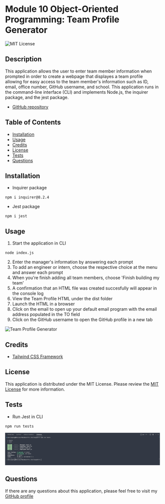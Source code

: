 # Module 10 Object-Oriented Programming: Team Profile Generator

![MIT License](https://img.shields.io/badge/license-MIT-blue)

## Description

This application allows the user to enter team member information when prompted in order to create a webpage that displayes a team profile allowing for easy access to the team member's information such as ID, email, office number, GitHub username, and school. This application runs in the command-line interface (CLI) and implements Node.js, the inquirer package, and the jest package.

- [GitHub repository](https://github.com/monicapong/teamProfileGenerator)

## Table of Contents

- [Installation](#installation)
- [Usage](#usage)
- [Credits](#credits)
- [License](#license)
- [Tests](#tests)
- [Questions](#questions)

## Installation

- Inquirer package

```
npm i inquirer@8.2.4
```

- Jest package

```
npm i jest
```

## Usage

1. Start the application in CLI

```
node index.js
```

2. Enter the manager's information by answering each prompt
3. To add an engineer or intern, choose the respective choice at the menu and answer each prompt
4. When you're finish adding all team members, choose 'Finish building my team'
5. A confirmation that an HTML file was created succesfully will appear in the console log
6. View the Team Profile HTML under the dist folder
7. Launch the HTML in a browser
8. Click on the email to open up your default email program with the email address populated in the TO field
9. Click on the GitHub username to open the GitHub profile in a new tab

![Team Profile Generator](./assets/teamProfileGenerator.gif)

## Credits

- [Tailwind CSS Framework](https://tailwindcomponents.com/component/list-order-product)

## License

This application is distributed under the MIT License. Please review the [MIT License](https://choosealicense.com/licenses/mit) for more information.

## Tests

- Run Jest in CLI
```
npm run tests
```
![Tests](./assets/tests.jpg)

## Questions

If there are any questions about this application, please feel free to visit my [GitHub profile](http://github.com/monicapong)
